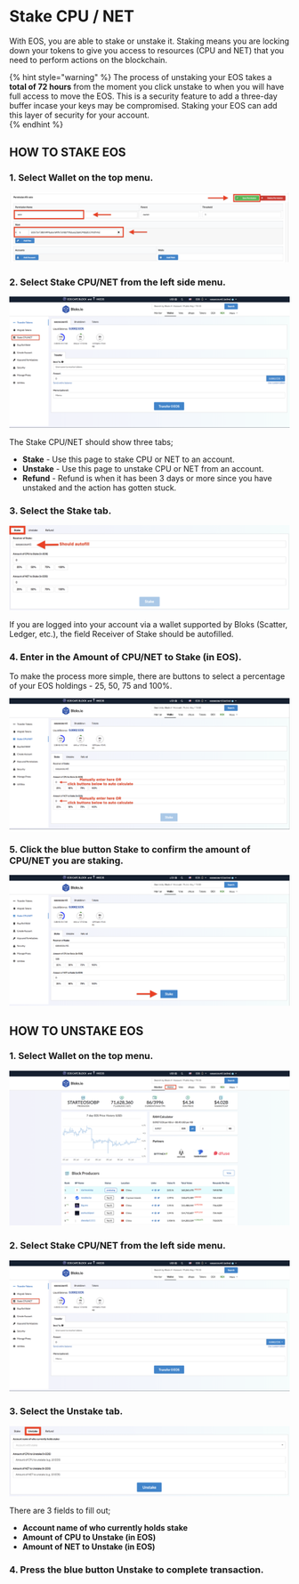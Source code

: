 # Stake CPU / NET

With EOS, you are able to stake or unstake it. Staking means you are locking down your tokens to give you access to resources \(CPU and NET\) that you need to perform actions on the blockchain. 

{% hint style="warning" %}
The process of unstaking your EOS takes a **total of 72 hours** from the moment you click unstake to when you will have full access to move the EOS. This is a security feature to add a three-day buffer incase your keys may be compromised. Staking your EOS can add this layer of security for your account.  
{% endhint %}

## HOW TO STAKE EOS

### 1. Select **Wallet** on the top menu.

![](../.gitbook/assets/image%20%28109%29.png)

### 2. Select **Stake CPU/NET** from the left side menu.

![](../.gitbook/assets/image%20%28196%29.png)

The Stake CPU/NET should show three tabs;

* **Stake** - Use this page to stake CPU or NET to an account.
* **Unstake** - Use this page to unstake CPU or NET from an account.
* **Refund** - Refund is when it has been 3 days or more since you have unstaked and the action has gotten stuck.

### 3. Select the Stake tab.

![](../.gitbook/assets/image%20%2873%29.png)

If you are logged into your account via a wallet supported by Bloks \(Scatter, Ledger, etc.\), the field Receiver of Stake should be autofilled.

### 4. Enter in the **Amount of CPU/NET to Stake \(in EOS\).**

To make the process more simple, there are buttons to select a percentage of your EOS holdings - 25, 50, 75 and 100%.

![](../.gitbook/assets/image%20%2868%29.png)

### 5. Click the blue button Stake to confirm the amount of CPU/NET you are staking.

![](../.gitbook/assets/image%20%28110%29.png)

## HOW TO UNSTAKE EOS

### 1. Select **Wallet** on the top menu.

![](../.gitbook/assets/image%20%2857%29.png)

### 2. Select **Stake CPU/NET** from the left side menu.

![](../.gitbook/assets/image%20%28196%29.png)

### 3. Select the Unstake tab.

![](../.gitbook/assets/image%20%2890%29.png)

There are 3 fields to fill out;

* **Account name of who currently holds stake** 
* **Amount of CPU to Unstake \(in EOS\)** 
* **Amount of NET to Unstake \(in EOS\)**  

### 4. Press the blue button Unstake to complete transaction.





